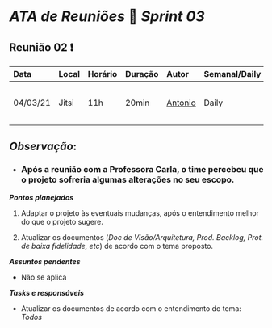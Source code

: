 # *ATA de Reuniões* 📝 *Sprint 03* 

## Reunião 02 ❗

| Data  | Local | Horário | Duração  | Autor | Semanal/Daily | Participantes |
| :- | :- | :- | :- | :- | :- | :- |
| 04/03/21 | Jitsi | 11h | 20min | [Antonio](https://github.com/antoniotoineto) | Daily | Todos (Reunião com a Prof. Carla) |

## *Observação*: 
* ### Após a reunião com a Professora Carla, o time percebeu que o projeto sofreria algumas alterações no seu escopo.


***Pontos planejados***  

1. Adaptar o projeto às eventuais mudanças, após o entendimento melhor do que o projeto sugere.

2. Atualizar os documentos (*Doc de Visão/Arquitetura, Prod. Backlog, Prot. de baixa fidelidade, etc*) de acordo com o tema proposto.


***Assuntos pendentes***
* Não se aplica

***Tasks e responsáveis***
* Atualizar os documentos de acordo com o entendimento do tema: *Todos*